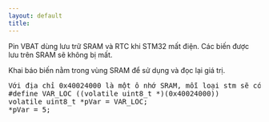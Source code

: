 ```yaml
---
layout: default
title: 
---
```


Pin VBAT dùng lưu trữ SRAM và RTC khi STM32 mất điện.
Các biến được lưu trên SRAM sẽ không bị mất.

Khai báo biến nằm trong vùng SRAM để sử dụng và đọc lại giá trị.
<pre class='brush: cpp'>
Với địa chỉ 0x40024000 là một ô nhớ SRAM, mỗi loại stm sẽ có vùng nhớ khác nhau.
#define VAR_LOC ((volatile uint8_t *)(0x40024000))
volatile uint8_t *pVar = VAR_LOC;
*pVar = 5;
</pre>